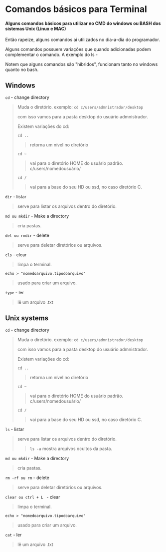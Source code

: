 # Comandos básicos para Terminal

#### Alguns comandos básicos para utilizar no CMD do windows ou BASH dos sistemas Unix (Linux e MAC)

Então rapeize, alguns comandos ai utilizados no dia-a-dia do programador.

Alguns comandos possuem variações que quando adicionadas podem complementar o comando. A exemplo do ls -

Notem que alguns comandos são "híbridos", funcionam tanto no windows quanto no bash.



## Windows

`cd` - change directory

> Muda o diretório. exemplo: `cd c/users/admnistrador/desktop`
>
> com isso vamos para a pasta desktop do usuário admnistrador.
>
> Existem variações do cd:  
>
> `cd ..` 
>
> > 
> >
> > retorna um nível no diretório
>
> `cd ~`
>
> > vai para o diretório HOME do usuário padrão. c/users/nomedousuário/
>
> `cd / `
>
> > vai para a base do seu HD ou ssd, no caso diretório C.

`dir` - listar

> serve para listar os arquivos dentro do diretório.

`md ou mkdir` - Make a directory

> cria pastas.

`del ou rmdir` - delete

> serve para deletar diretórios ou arquivos.

`cls` - clear

> limpa o terminal.

`echo > "nomedoarquivo.tipodoarquivo"`

> usado para criar um arquivo.

`type` - ler

> lê um arquivo .txt





## Unix systems

`cd` - change directory

> Muda o diretório. exemplo: `cd c/users/admnistrador/desktop`
>
> com isso vamos para a pasta desktop do usuário admnistrador.
>
> Existem variações do cd:  
>
> `cd ..` 
>
> > 
> >
> > retorna um nível no diretório
>
> `cd ~`
>
> > vai para o diretório HOME do usuário padrão. c/users/nomedousuário/
>
> `cd / `
>
> > vai para a base do seu HD ou ssd, no caso diretório C.

`ls` - listar

> serve para listar os arquivos dentro do diretório.
>
> > `ls -a` mostra arquivos ocultos da pasta. 

`md ou mkdir` - Make a directory

> cria pastas.

`rm -rf ou rm` - delete

> serve para deletar diretórios ou arquivos.

`clear ou ctrl + L ` - clear

> limpa o terminal.

`echo > "nomedoarquivo.tipodoarquivo"`

> usado para criar um arquivo.

`cat` - ler

> lê um arquivo .txt

